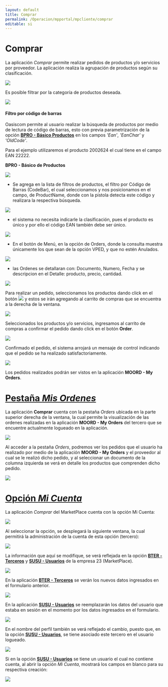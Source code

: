 ```yaml
---
layout: default
title: Comprar
permalink: /Operacion/mpportal/mpcliente/comprar
editable: si
---
```


# Comprar

La aplicación _Comprar_ permite realizar pedidos de productos y/o servicios por proveedor. La aplicación realiza la agrupación de productos según su clasificación.  

![](comprar3.png)

Es posible filtrar por la categoría de productos deseada.  

![](comprar4.png)

#### Filtro por código de barras

Oasiscom permite al usuario realizar la búsqueda de productos por medio de lectura de código de barras, esto con previa parametrización de la opción [**BPRO - Básico Productos**](http://docs.oasiscom.com/Operacion/common/bprodu/bpro) en los campos _'Ean'_, _'EanChar'_ y _'OldCode'_.  

Para el ejemplo utilizaremos el producto 2002624 el cual tiene en el campo EAN 22222.  

**BPRO - Básico de Productos**

![](comprar14.png)

* Se agrega en la lista de filtros de productos, el filtro por Código de Barras (CodeBar), el cual seleccionamos y nos posicionamos en el campo, de ProductName, donde con la pistola detecta este código y realizara la respectiva búsqueda.  

![](comprar15.png)

* el sistema no necesita indicarle la clasificación, pues el producto es único y por ello el código EAN también debe ser único.  

![](comprar16.png)

* En el botón de Menú, en la opción de Orders, donde la consulta muestra únicamente los que sean de la opción VPED, y que no estén Anulados.  

![](comprar17.png)

* las Ordenes se detallaran con: Documento, Numero, Fecha y se descripcion en el Detalle: producto, precio, cantidad.  

![](comprar18.png)























Para realizar un pedido, seleccionamos los productos dando click en el botón ![](carro.png) y estos se irán agregando al carrito de compras que se encuentra a la derecha de la ventana.  

![](comprar.png)

Seleccionados los productos y/o servicios, ingresamos al carrito de compras a confirmar el pedido dando click en el botón **Order**.  

![](pedido.png)

Confirmado el pedido, el sistema arrojará un mensaje de control indicando que el pedido se ha realizado satisfactoriamente.  

![](confirmacion.png)

Los pedidos realizados podrán ser vistos en la aplicación **MOORD - My Orders**.

# [Pestaña _Mis Ordenes_](http://docs.oasiscom.com/Operacion/mpportal/mpcliente/comprar#pestaña-mis-ordenes)

La aplicación **Comprar** cuenta con la pestaña _Orders_ ubicada en la parte superior derecha de la ventana, la cual permite la visualización de las ordenes realizadas en la aplicación **MOORD - My Orders** del tercero que se encuentre actualmente logueado en la aplicación.  

![](comprar1.png)

Al acceder a la pestaña _Orders_, podremos ver los pedidos que el usuario ha realizado por medio de la aplicación **MOORD - My Orders** y el proveedor al cual se le realizó dicho pedido, y al seleccionar un documento de la columna izquierda se verá en detalle los productos que comprenden dicho pedido.  

![](comprar6.png)

# [Opción _Mi Cuenta_](http://docs.oasiscom.com/Operacion/mpportal/mpcliente/comprar#opción-mi-cuenta)

La aplicación _Comprar_ del MarketPlace cuenta con la opción Mi Cuenta:  

![](comprar7.png)

Al seleccionar la opción, se desplegará la siguiente ventana, la cual permitirá la administración de la cuenta de esta opción (tercero):  

![](comprar8.png)

La información que aquí se modifique, se verá reflejada en la opción [**BTER - Terceros**](http://docs.oasiscom.com/Operacion/common/btercer/bter) y [**SUSU - Usuarios**](http://docs.oasiscom.com/Operacion/system/sacceso/susu) de la empresa 23 (MarketPlace).  

![](comprar9.png)

En la aplicación [**BTER - Terceros**](http://docs.oasiscom.com/Operacion/common/btercer/bter) se verán los nuevos datos ingresados en el formulario anterior.  

![](comprar10.png)

En la aplicación [**SUSU - Usuarios**](http://docs.oasiscom.com/Operacion/system/sacceso/susu) se reemplazarán los datos del usuario que estaba en sesión en el momento por los datos ingresados en el formulario.  

![](comprar11.png)

En el nombre del perfil también se verá reflejado el cambio, puesto que, en la opción [**SUSU - Usuarios**](http://docs.oasiscom.com/Operacion/system/sacceso/susu), se tiene asociado este tercero en el usuario logueado.  

![](comprar12.png)

Si en la opción [**SUSU - Usuarios**](http://docs.oasiscom.com/Operacion/system/sacceso/susu) se tiene un usuario el cual no contiene cuenta, al abrir la opción _Mi Cuenta_, mostrará los campos en blanco para su respectiva creación:  

![](comprar13.png)








